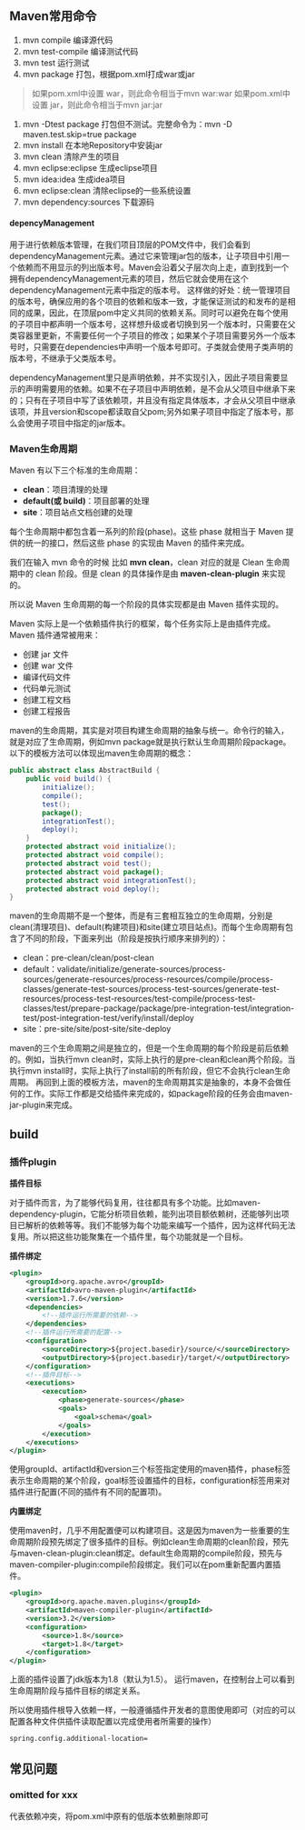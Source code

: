 ## Maven常用命令

1. mvn compile 编译源代码
2. mvn test-compile 编译测试代码
3. mvn test 运行测试
4. mvn package 打包，根据pom.xml打成war或jar

> 如果pom.xml中设置 war，则此命令相当于mvn war:war
>  如果pom.xml中设置 jar，则此命令相当于mvn jar:jar

1. mvn -Dtest package 打包但不测试。完整命令为：mvn -D maven.test.skip=true package
2. mvn install 在本地Repository中安装jar
3. mvn clean 清除产生的项目
4. mvn eclipse:eclipse 生成eclipse项目
5. mvn idea:idea 生成idea项目
6. mvn eclipse:clean 清除eclipse的一些系统设置
7. mvn dependency:sources 下载源码

#### depencyManagement

用于进行依赖版本管理，在我们项目顶层的POM文件中，我们会看到dependencyManagement元素。通过它来管理jar包的版本，让子项目中引用一个依赖而不用显示的列出版本号。Maven会沿着父子层次向上走，直到找到一个拥有dependencyManagement元素的项目，然后它就会使用在这个dependencyManagement元素中指定的版本号。
这样做的好处：统一管理项目的版本号，确保应用的各个项目的依赖和版本一致，才能保证测试的和发布的是相同的成果，因此，在顶层pom中定义共同的依赖关系。同时可以避免在每个使用的子项目中都声明一个版本号，这样想升级或者切换到另一个版本时，只需要在父类容器里更新，不需要任何一个子项目的修改；如果某个子项目需要另外一个版本号时，只需要在dependencies中声明一个版本号即可。子类就会使用子类声明的版本号，不继承于父类版本号。

  dependencyManagement里只是声明依赖，并不实现引入，因此子项目需要显示的声明需要用的依赖。如果不在子项目中声明依赖，是不会从父项目中继承下来的；只有在子项目中写了该依赖项，并且没有指定具体版本，才会从父项目中继承该项，并且version和scope都读取自父pom;另外如果子项目中指定了版本号，那么会使用子项目中指定的jar版本。

### Maven生命周期

Maven 有以下三个标准的生命周期：

- **clean**：项目清理的处理
- **default(或 build)**：项目部署的处理
- **site**：项目站点文档创建的处理

每个生命周期中都包含着一系列的阶段(phase)。这些 phase 就相当于 Maven 提供的统一的接口，然后这些 phase 的实现由 Maven 的插件来完成。

我们在输入 mvn 命令的时候 比如 **mvn clean**，clean 对应的就是 Clean 生命周期中的 clean 阶段。但是 clean 的具体操作是由 **maven-clean-plugin** 来实现的。

所以说 Maven 生命周期的每一个阶段的具体实现都是由 Maven 插件实现的。

Maven 实际上是一个依赖插件执行的框架，每个任务实际上是由插件完成。Maven 插件通常被用来：

- 创建 jar 文件
- 创建 war 文件
- 编译代码文件
- 代码单元测试
- 创建工程文档
- 创建工程报告

maven的生命周期，其实是对项目构建生命周期的抽象与统一。命令行的输入，就是对应了生命周期，例如mvn package就是执行默认生命周期阶段package。以下的模板方法可以体现出maven生命周期的概念：

```java
public abstract class AbstractBuild {
    public void build() {
        initialize();
        compile();
        test();
        package();
        integrationTest();
        deploy();
    }
    protected abstract void initialize();
    protected abstract void compile();
    protected abstract void test();
    protected abstract void package();
    protected abstract void integrationTest();
    protected abstract void deploy();
}
```

maven的生命周期不是一个整体，而是有三套相互独立的生命周期，分别是clean(清理项目)、default(构建项目)和site(建立项目站点)。而每个生命周期有包含了不同的阶段，下面来列出（阶段是按执行顺序来排列的）：

- clean：pre-clean/clean/post-clean
- default：validate/initialize/generate-sources/process-sources/generate-resources/process-resources/compile/process-classes/generate-test-sources/process-test-sources/generate-test-resources/process-test-resources/test-compile/process-test-classes/test/prepare-package/package/pre-integration-test/integration-test/post-integration-test/verify/install/deploy
- site：pre-site/site/post-site/site-deploy

maven的三个生命周期之间是独立的，但是一个生命周期的每个阶段是前后依赖的。例如，当执行mvn clean时，实际上执行的是pre-clean和clean两个阶段。当执行mvn install时，实际上执行了install前的所有阶段，但它不会执行clean生命周期。
再回到上面的模板方法，maven的生命周期其实是抽象的，本身不会做任何的工作。实际工作都是交给插件来完成的，如package阶段的任务会由maven-jar-plugin来完成。

## build

### 插件plugin

**插件目标**

对于插件而言，为了能够代码复用，往往都具有多个功能。比如maven-dependency-plugin，它能分析项目依赖，能列出项目额依赖树，还能够列出项目已解析的依赖等等。我们不能够为每个功能来编写一个插件，因为这样代码无法复用。所以把这些功能聚集在一个插件里，每个功能就是一个目标。

**插件绑定**

```xml
<plugin>
    <groupId>org.apache.avro</groupId>
    <artifactId>avro-maven-plugin</artifactId>
    <version>1.7.6</version>
    <dependencies>
        <!--插件运行所需要的依赖-->
    </dependencies>
    <!--插件运行所需要的配置-->
    <configuration>
        <sourceDirectory>${project.basedir}/source/</sourceDirectory>
        <outputDirectory>${project.basedir}/target/</outputDirectory>
    </configuration>
    <!--插件目标-->
    <executions>
        <execution>
            <phase>generate-sources</phase>
            <goals>
                <goal>schema</goal>
            </goals>
        </execution>
    </executions>
</plugin>
```

使用groupId、artifactId和version三个标签指定使用的maven插件，phase标签表示生命周期的某个阶段，goal标签设置插件的目标，configuration标签用来对插件进行配置(不同的插件有不同的配置项)。

**内置绑定**

使用maven时，几乎不用配置便可以构建项目。这是因为maven为一些重要的生命周期阶段预先绑定了很多插件的目标。例如clean生命周期的clean阶段，预先与maven-clean-plugin:clean绑定。default生命周期的compile阶段，预先与maven-compiler-plugin:compile阶段绑定。我们可以在pom重新配置内置插件。

```xml
<plugin>
    <groupId>org.apache.maven.plugins</groupId>
    <artifactId>maven-compiler-plugin</artifactId>
    <version>3.2</version>
    <configuration>
        <source>1.8</source>
        <target>1.8</target>
    </configuration>
</plugin>
```

上面的插件设置了jdk版本为1.8（默认为1.5）。
运行maven，在控制台上可以看到生命周期阶段与插件目标的绑定关系。

所以使用插件根导入依赖一样，一般遵循插件开发者的意图使用即可（对应的可以配置各种文件供插件读取配置以完成使用者所需要的操作）



```
spring.config.additional-location=
```



## 常见问题

### omitted for xxx

代表依赖冲突，将pom.xml中原有的低版本依赖删除即可

